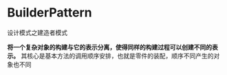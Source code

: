 # BuilderPattern
设计模式之建造者模式

**将一个复杂对象的构建与它的表示分离，使得同样的构建过程可以创建不同的表示。**
其核心是基本方法的调用顺序安排，也就是零件的装配，顺序不同产生的对象也不同
